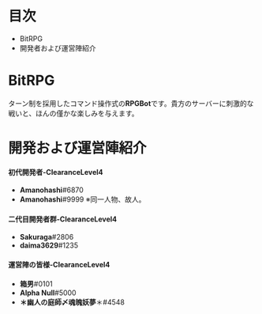 # 目次
 - BitRPG
 - 開発者および運営陣紹介
# BitRPG
ターン制を採用したコマンド操作式の**RPGBot**です。貴方のサーバーに刺激的な戦いと、ほんの僅かな楽しみを与えます。  
# 開発および運営陣紹介
#### 初代開発者-ClearanceLevel4
* **Amanohashi**#6870
* **Amanohashi**#9999 ※同一人物、故人。
#### 二代目開発者群-ClearanceLevel4
* **Sakuraga**#2806
* **daima3629**#1235
#### 運営陣の皆様-ClearanceLevel4
* **箱男**#0101
* **Alpha Null**#5000
* **＊幽人の庭師〆魂魄妖夢**＊#4548
